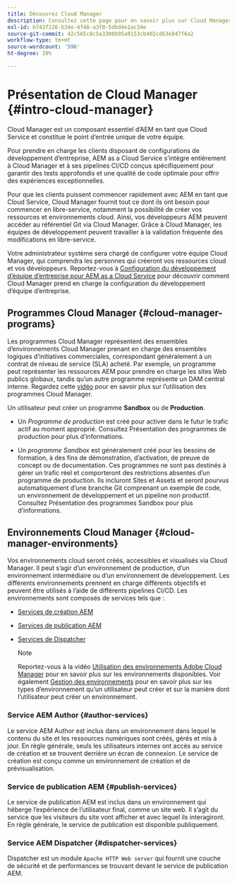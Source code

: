 ```yaml
---
title: Découvrez Cloud Manager
description: Consultez cette page pour en savoir plus sur Cloud Manager, les programmes Cloud Manager et les environnements.
exl-id: b743f126-b34e-4f48-a3f0-5dbd4e1ac34e
source-git-commit: 42c565c8c5a3300b95a9153cb402cdb3e847f6a2
workflow-type: tm+mt
source-wordcount: '596'
ht-degree: 20%

---
```


# Présentation de Cloud Manager {#intro-cloud-manager}

Cloud Manager est un composant essentiel d’AEM en tant que Cloud Service et constitue le point d’entrée unique de votre équipe.

Pour prendre en charge les clients disposant de configurations de développement d’entreprise, AEM as a Cloud Service s’intègre entièrement à Cloud Manager et à ses pipelines CI/CD conçus spécifiquement pour garantir des tests approfondis et une qualité de code optimale pour offrir des expériences exceptionnelles.

Pour que les clients puissent commencer rapidement avec AEM en tant que Cloud Service, Cloud Manager fournit tout ce dont ils ont besoin pour commencer en libre-service, notamment la possibilité de créer vos ressources et environnements cloud. Ainsi, vos développeurs AEM peuvent accéder au référentiel Git via Cloud Manager. Grâce à Cloud Manager, les équipes de développement peuvent travailler à la validation fréquente des modifications en libre-service.

Votre administrateur système sera chargé de configurer votre équipe Cloud Manager, qui comprendra les personnes qui créeront vos ressources cloud et vos développeurs. Reportez-vous à [Configuration du développement d’équipe d’entreprise pour AEM as a Cloud Service](/help/implementing/cloud-manager/enterprise-team-dev-setup.md) pour découvrir comment Cloud Manager prend en charge la configuration du développement d’équipe d’entreprise.

## Programmes Cloud Manager {#cloud-manager-programs}

Les programmes Cloud Manager représentent des ensembles d’environnements Cloud Manager prenant en charge des ensembles logiques d’initiatives commerciales, correspondant généralement à un contrat de niveau de service (SLA) acheté. Par exemple, un programme peut représenter les ressources AEM pour prendre en charge les sites Web publics globaux, tandis qu’un autre programme représente un DAM central interne. Regardez cette [vidéo](https://experienceleague.adobe.com/docs/experience-manager-learn/cloud-service/cloud-manager/programs.html?lang=en) pour en savoir plus sur l’utilisation des programmes Cloud Manager.

Un utilisateur peut créer un programme **Sandbox** ou de **Production**.

* Un *Programme de production* est créé pour activer dans le futur le trafic actif au moment approprié.
Consultez Présentation des programmes de production pour plus d’informations.

* Un *programme Sandbox* est généralement créé pour les besoins de formation, à des fins de démonstration, d’activation, de preuve de concept ou de documentation. Ces programmes ne sont pas destinés à gérer un trafic réel et comporteront des restrictions absentes d’un programme de production. Ils incluront Sites et Assets et seront pourvus automatiquement d’une branche Git comprenant un exemple de code, un environnement de développement et un pipeline non productif.
Consultez Présentation des programmes Sandbox pour plus d’informations.

## Environnements Cloud Manager {#cloud-manager-environments}

Vos environnements cloud seront créés, accessibles et visualisés via Cloud Manager. Il peut s’agir d’un environnement de production, d’un environnement intermédiaire ou d’un environnement de développement. Les différents environnements prennent en charge différents objectifs et peuvent être utilisés à l’aide de différents pipelines CI/CD. Les environnements sont composés de services tels que :

* [Services de création AEM](#author-services)
* [Services de publication AEM](#publish-services)
* [Services de Dispatcher](#dispatcher-services)

   >[!NOTE]
   > Reportez-vous à la vidéo [Utilisation des environnements Adobe Cloud Manager](https://experienceleague.adobe.com/docs/experience-manager-learn/cloud-service/cloud-manager/environments.html?lang=fr#cloud-manager) pour en savoir plus sur les environnements disponibles. Voir également [Gestion des environnements](https://experienceleague.adobe.com/docs/experience-manager-cloud-service/implementing/using-cloud-manager/manage-environments.html?lang=en) pour en savoir plus sur les types d’environnement qu’un utilisateur peut créer et sur la manière dont l’utilisateur peut créer un environnement.

### Service AEM Author {#author-services}

Le service AEM Author est inclus dans un environnement dans lequel le contenu du site et les ressources numériques sont créés, gérés et mis à jour. En règle générale, seuls les utilisateurs internes ont accès au service de création et se trouvent derrière un écran de connexion. Le service de création est conçu comme un environnement de création et de prévisualisation.

### Service de publication AEM {#publish-services}

Le service de publication AEM est inclus dans un environnement qui héberge l’expérience de l’utilisateur final, comme un site web. Il s’agit du service que les visiteurs du site vont afficher et avec lequel ils interagiront. En règle générale, le service de publication est disponible publiquement.

### Service AEM Dispatcher {#dispatcher-services}

Dispatcher est un module `Apache HTTP Web server` qui fournit une couche de sécurité et de performances se trouvant devant le service de publication AEM.
